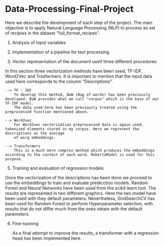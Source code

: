# Data-Processing-Final-Project


Here we describe the development of each step of the project. The main objective is to apply Natural Language Processing (NLP) to process as set of recipies in the dataset "full_format_recipes". 

1. Analysis of input variables


2. Implementation of a pipeline for text processing


3. Vector representation of the document usinf three different procedures

  In this section three vectorization methods have been used, TF-IDF, Word2Vec and Trasformers.
  It is important to mention that the input data used here corresponds to the column "Descriptions".
   
    --> TF - IDF
        To develop this method, BoW (Bag of words) has been previously developed. BoW provides what we call "corpus" which is the base of our TF-IDF model.
        The data used here has been previously treated using the preprocessed function mentioned above.
      
    --> Word2vec
        For Word2vec vectorization preprocessed data is again used, tokenized elements stored in my corpus. Here we represent the descriptions as the average 
        of worg embeddings.
        
    --> Transformers
        This is a much more complex method which produces the embeddings according to the context of each word. RobertaModel is used for this purpose.


5. Training and evaluation of regression models

  Once the vectorization of the descriptions has been done we proceed to use the embeddings to train and evaluate predicction models. Random Forest and Neural Networks have been used
  from the scikit learn tool. The results are represented in two different graphics. Here the two model have been used with they default parameters. Nevertheless, GridSearchCV has been 
  used for Random Forest to perform Hyperparameter selection, with results that do not differ much from the ones obtain with the default parameters.
  

6. Fine-tunning

   As a final attempt to improve the results, a transformer with a regression head has been implemented here. 
